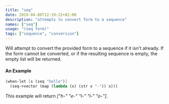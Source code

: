 ```yaml
---
title: "seq"
date: 2019-04-06T12:19:22+02:00
description: "attempts to convert form to a sequence"
names: ["seq"]
usage: "(seq form)"
tags: ["sequence", "conversion"]
---
```

Will attempt to convert the provided form to a sequence if it isn't already. If the form cannot be converted, or if the resulting sequence is empty, the empty list will be returned.

#### An Example

~~~scheme
(when-let [s (seq "hello")]
  (seq->vector (map (lambda (x) (str x "-")) s)))
~~~

This example will return _["h-" "e-" "l-" "l-" "o-"]_.
